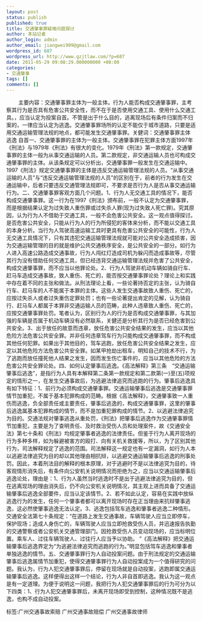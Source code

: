 ```yaml
---
layout: post
status: publish
published: true
title: 交通肇事罪疑难问题探讨
author: 本站记者
author_login: admin
author_email: jiangwei909@gmail.com
wordpress_id: 687
wordpress_url: http://www.gzjtlaw.com/?p=687
date: 2011-05-29 09:08:29.000000000 +08:00
categories:
- 交通肇事
tags: []
comments: []
---
```

　　 主要内容：交通肇事罪主体为一般主体。行为人能否构成交通肇事罪，主考察其行为是否具有危害公共安全性，而不在于是否使用交通工具、使用什么交通工具。，应当认定为投案自首。不管是出于什么目的，逃离现场后有条件归案而不归案的，一律应当认定为逃逸。交通肇事罪场所的认定不能仅于城市道路，只要是适用交通运输管理法规的地点，都可能发生交通肇事罪。关健词：交通肇事罪主体 逃逸 自首一、交通肇事罪的主体为一般主体。交通肇事罪在犯罪主体方面1997年《刑法》与1979年《刑法》有很大的变化。1979年《刑法》第一款规定，交通肇事罪的主体一般为从事交通运输的人员。第二款规定，非交通运输人员也可构成交通肇事罪的主体。从该条规定可以分析出，交通肇事罪一般发生在交通运输中。1997《刑法》规定交通肇事罪的主体是违反交通运输管理法规的人员。&ldquo;从事交通运输的人员&rdquo;与&ldquo;违反交通运输管理法规的人员&rdquo;的区别在于，前者的行为发生在交通运输中，后者只要违反交通管理法规即可，不要求是否行为人是否从事交通运输行为。二、交通肇事罪客观方面几个问题。1、行为人无交通工具的情况下，能否构成交通肇事罪。这一行为在1997《刑法》颁布前，一般不认定为交通肇事罪，而是根据结果认定为过失致人重伤罪或过失杀人罪(现为过失致人死亡罪)。究其原因，认为行为人不借助于交通工具，一般不会危害公共安全。这一观点值得探讨。是否危害公共安全，只能从行为人的行为所侵犯的客体来分析，而不能以交通工具的本身分析。当行为人驾驶高速运输工具时更具有危害公共安全的可能性，行为人无交通工具情况下，只有其违犯交通运输管理法规就可能对公共安全造成损害，因为交通运输管理的目的就是维护公共交通秩序安全，是公共安全的一部分。如行为人进入高速公路造成交通事故，行为人闯红灯造成司机为躲闪而造成事故等，尽管其行为没有借助任何交通工具，但已经违背交通运输管理法规并危害了公共安全，构成交通肇事罪，而不应当以他罪论处。2、行为人驾驶非机动车辆如骑自行车、赶马车造成交通事故，致人重伤、死亡的，能否按交通肇事罪论处？理论上和实践中存在着不同的主张和做法。从刑法理论上看，一些论著持否定的主张，认为骑自行车、赶马车的人不能属于本罪的主体。这些人发生交通事故致人重伤、死亡的，应按过失杀人或者过失重伤定罪处罚；也有一些论著提出肯定的见解，认为骑自行、赶马车人都属于本罪非交通运输人员的范畴，此种人违章致人重伤、死亡的，应按交通肇事罪处罚。笔者认为，区别行为人的行为是否构成交通肇事罪，与其加强的车辆是否属于机动车辆没有必然联系，关健还是分析其行为是否已经危害到公共安全。3、出于放任的故意而违章，放任危害公共安全结果的发生，应当以其他危险方法危害公共安全罪。并非任何违章驾车行为只能构成交通肇事罪，而不构成其他任何犯罪。如果出于其他目的，驾车逃跑，放任危害公共安全结果之发生，应定以其他危险方法危害公共安全罪。如某甲抢劫出租车，明知自己的技术不行，为了逃跑而放任撞死他人结果之发生，因而发生伤亡事件的，应当以其他危险的方法危害公共安全罪论处。四、如何认定肇事后逃逸。《高法解释》第三条　&ldquo;交通运输肇事后逃逸&rdquo;，是指行为人具有本解释第二条第一款规定和第二款第(一)至(五)项规定的情形之一，在发生交通事故后，为逃避法律追究而逃跑的行为。肇事后逃逸具有如下特征：1、前行为必须构成交通肇事罪。交通运输肇事后逃逸是交通肇事罪情节加重犯，不属于基本犯罪构成的范畴。根据《高法解释》，交通肇事致一人重伤而逃逸，负全部责任或主要责任，肇事后逃逸的，构成交通肇事罪，这里的肇事后逃逸属基本犯罪构成的情节，而不是加重犯罪构成的情节。2、以逃避法律追究为目的。交通法规对肇事逃逸从重处罚，《刑法》把肇事后逃逸作为交通肇事罪情节加重犯，主要是为了查明责任、及时救治受伤人员和处理案件，故《交通安全法》第七十条和《刑法》均规定肇事者逃逸的法律责任。但鉴于行为人离开现场的行为多种多样，如为躲避被害方的殴打、向有关机关救援等，所以，为了区别其他行为，司法解释规定了逃逸的范围。司法解释这一规定也有一定漏洞，如行为人本以逃避法律追究为目的却以其他理由相抗辩，以逃避交通运输肇事后逃逸的刑事处罚。因此，本着刑法目的解释的根本原理，对于逃避时不是以法律追究为目的，待客观情形消失后，有条件向公安机关说明情况而拒绝为之，应当以交通运输肇事后逃逸论处，理由是：1、行为人虽然当时逃逸时不是出于逃避法律追究为目的，但在逃离现场的理由消失后，仍不向公安机关说明情况，其主观上进而具备了交通运输肇事后逃逸全部要件，应当认定该情节。2、若不如此认定，容易在实践中放纵逃逸行为的发生，任何一个肇事者都可以离开现场时存在正当理由来抗辩肇事逃逸，这必然使肇事逃逸无法认定。3、逃逸包括驾车逃逸和肇事者逃逸二种情形。交通安全法第七十条规定：&ldquo;在道路上发生交通事故，车辆驾驶人应当立即停车，保护现场；造成人身伤亡的，车辆驾驶人应当立即抢救受伤人员，并迅速报告执勤的交通警察或者公安机关交通管理部门。因抢救受伤人员变动现场的，应当标明位置。乘车人、过往车辆驾驶人、过往行人应当予以协助。 &rdquo;《高法解释》把交通运输肇事后逃逸界定为&ldquo;为逃避法律追究而逃跑的行为。&rdquo;明显包括驾车逃逸和肇事者单独逃逸的情节。五、交通肇事罪行为人自动投案问题。由于刑法规定的交通运输肇事后逃逸属情节加重犯，使得交通肇事罪行为人自动投案成为一个值得研究的问题。我认为，行为人犯交通肇事罪后，停留在现场就是自动投案，逃跑即属交通运输肇事后逃逸。这样便得出这样一个结论，行为人非自首即逃逸。我认为这一观点是有一定道理。为便于说明这一问题，我把行为人犯交通肇事罪后的行为可分为以下四类：1、行为人犯交通肇事罪后，未离开现场即受到控制，这种情况既不是逃逸，也构不成自动投案。标签:广州交通事故索赔 广州交通事故赔偿 广州交通事故律师
